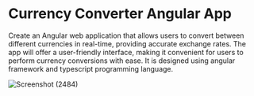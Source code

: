 # Currency Converter Angular App

Create an Angular web application that allows users to convert between different currencies in real-time, providing accurate exchange rates. The app will offer a user-friendly interface, making it convenient for users to perform currency conversions with ease. It is designed using angular framework and typescript programming language.


![Screenshot (2484)](https://github.com/sreeparnaray/Currency-Converter-AngularApp/assets/67807475/470d5570-9ff0-4edd-9fe9-1d186c3624ba)

